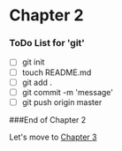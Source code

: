 # Chapter 2

### ToDo List for 'git'

- [ ] git init
- [ ] touch README.md
- [ ] git add .
- [ ] git commit -m 'message'
- [ ] git push origin master

###End of Chapter 2

Let's move to [Chapter 3](../chapter3/README.md)
